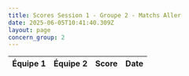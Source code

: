 ```yaml
---
title: Scores Session 1 - Groupe 2 - Matchs Aller
date: 2025-06-05T10:41:40.309Z
layout: page
concern_group: 2
---
```




| Équipe 1 | Équipe 2 | Score | Date |
|----------|----------|-------|------|

